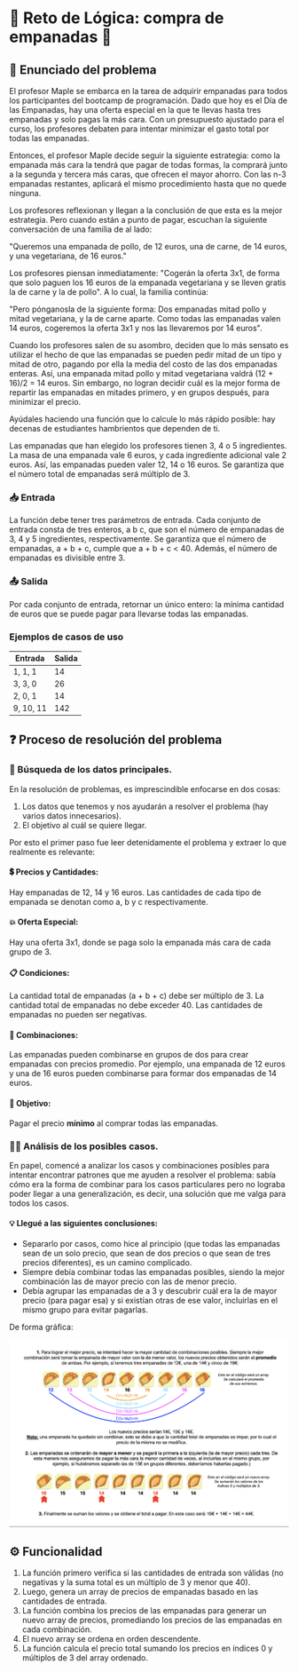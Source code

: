 # 🥟 Reto de Lógica: compra de empanadas 🥟

## 📜 Enunciado del problema

El profesor Maple se embarca en la tarea de adquirir empanadas para todos los participantes del bootcamp de programación. Dado que hoy es el Día de las Empanadas,  hay una oferta especial en la que te llevas hasta tres empanadas y solo pagas la más cara. Con un presupuesto ajustado para el curso, los profesores debaten para intentar minimizar el gasto total por todas las empanadas.

Entonces, el profesor Maple decide seguir la siguiente estrategia: como la empanada más cara la tendrá que pagar de todas formas, la comprará junto a la segunda y tercera más caras, que ofrecen el mayor ahorro. Con las n-3 empanadas restantes, aplicará el mismo procedimiento hasta que no quede ninguna.

Los profesores reflexionan y llegan a la conclusión de que esta es la mejor estrategia. Pero cuando están a punto de pagar, escuchan la siguiente conversación de una familia de al lado:

"Queremos una empanada de pollo, de 12 euros, una de carne, de 14 euros, y una vegetariana, de 16 euros."

Los profesores piensan inmediatamente: "Cogerán la oferta 3x1, de forma que solo paguen los 16 euros de la empanada vegetariana y se lleven gratis la de carne y la de pollo". A lo cual, la familia continúa:

"Pero pónganosla de la siguiente forma: Dos empanadas mitad pollo y mitad vegetariana, y la de carne aparte. Como todas las empanadas valen 14 euros, cogeremos la oferta 3x1 y nos las llevaremos por 14 euros".

Cuando los profesores salen de su asombro, deciden que lo más sensato es utilizar el hecho de que las empanadas se pueden pedir mitad de un tipo y mitad de otro, pagando por ella la media del costo de las dos empanadas enteras. Así, una empanada mitad pollo y mitad vegetariana valdrá (12 + 16)/2 = 14 euros. Sin embargo, no logran decidir cuál es la mejor forma de repartir las empanadas en mitades primero, y en grupos después, para minimizar el precio.

Ayúdales haciendo una función que lo calcule lo más rápido posible: hay decenas de estudiantes hambrientos que dependen de ti.

Las empanadas que han elegido los profesores tienen 3, 4 o 5 ingredientes. La masa de una empanada vale 6 euros, y cada ingrediente adicional vale 2 euros. Así, las empanadas pueden valer 12, 14 o 16 euros. Se garantiza que el número total de empanadas será múltiplo de 3.

### 📥 Entrada

La función debe tener tres parámetros de entrada. Cada conjunto de entrada consta de tres enteros, a b c, que son el número de empanadas de 3, 4 y 5 ingredientes, respectivamente. Se garantiza que el número de empanadas, a + b + c, cumple que a + b + c < 40. Además, el número de empanadas es divisible entre 3.

### 📤 Salida

Por cada conjunto de entrada, retornar un único entero: la mínima cantidad de euros que se puede pagar para llevarse todas las empanadas.

### Ejemplos de casos de uso

| Entrada     | Salida      |
| ----------- | ----------- |
| 1, 1, 1     | 14          |
| 3, 3, 0     | 26          |
| 2, 0, 1     | 14          |
| 9, 10, 11   | 142         |

## :question: Proceso de resolución del problema

### :mag_right: Búsqueda de los datos principales.

En la resolución de problemas, es imprescindible enfocarse en dos cosas: 
1. Los datos que tenemos y nos ayudarán a resolver el problema (hay varios datos innecesarios).
2. El objetivo al cuál se quiere llegar.

Por esto el primer paso fue leer detenidamente el problema y extraer lo que realmente es relevante:

#### 💲 Precios y Cantidades:
Hay empanadas de 12, 14 y 16 euros.
Las cantidades de cada tipo de empanada se denotan como a, b y c respectivamente.

#### 💥 Oferta Especial:
Hay una oferta 3x1, donde se paga solo la empanada más cara de cada grupo de 3.

#### 📋 Condiciones:
La cantidad total de empanadas (a + b + c) debe ser múltiplo de 3.
La cantidad total de empanadas no debe exceder 40.
Las cantidades de empanadas no pueden ser negativas.

#### 🔀 Combinaciones:
Las empanadas pueden combinarse en grupos de dos para crear empanadas con precios promedio. Por ejemplo, una empanada de 12 euros y una de 16 euros pueden combinarse para formar dos empanadas de 14 euros.

#### 🎯 Objetivo:
Pagar el precio **mínimo** al comprar todas las empanadas.

### :female_detective: Análisis de los posibles casos.

En papel, comencé a analizar los casos y combinaciones posibles para intentar encontrar patrones que me ayuden a resolver el problema: sabía cómo era la forma de combinar para los casos particulares pero no lograba poder llegar a una generalización, es decir, una solución que me valga para todos los casos.

#### :bulb: Llegué a las siguientes conclusiones:

* Separarlo por casos, como hice al principio (que todas las empanadas sean de un solo precio, que sean de dos precios o que sean de tres precios diferentes), es un camino complicado.
* Siempre debía combinar todas las empanadas posibles, siendo la mejor combinación las de mayor precio con las de menor precio.
* Debía agrupar las empanadas de a 3 y descubrir cuál era la de mayor precio (para pagar esa) y si existían otras de ese valor, incluirlas en el mismo grupo para evitar pagarlas.

De forma gráfica:

<img src="./img/esquema-empanadas.png">

## ⚙️ Funcionalidad

1. La función primero verifica si las cantidades de entrada son válidas (no negativas y la suma total es un múltiplo de 3 y menor que 40).
2. Luego, genera un array de precios de empanadas basado en las cantidades de entrada.
3. La función combina los precios de las empanadas para generar un nuevo array de precios, promediando los precios de las empanadas en cada combinación.
4. El nuevo array se ordena en orden descendente.
5. La función calcula el precio total sumando los precios en índices 0 y múltiplos de 3 del array ordenado.
